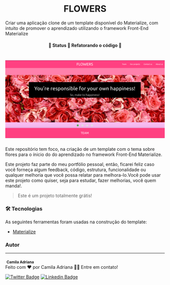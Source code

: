 <h1 align="center">FLOWERS</h1>
<p>Criar uma aplicação clone de um template disponível do Materialize, com intuito de promover o aprendizado utilizando o framework Front-End Materialize </p>
<h4 align="center"> 
	🚧  Status 🚀 Refatorando o código  🚧
</h4>

<h1 align="center">
  <img alt="Imagem de inicio" title="#FLOWERS" src="image/ImagemdeCapa.png" />
</h1>
<p text-align="justify">Este repositório tem foco, na criação de um template com o tema sobre flores para o ínicio do do aprendizado no framework Front-End Materialize.</p>
<p text-align="justify">Este projeto faz parte do meu portfólio pessoal, então, ficarei feliz caso você forneça algum feedback, código, estrutura, funcionalidade ou qualquer melhoria que você possa relatar para melhora-lo.Você pode usar este projeto como quiser, seja para estudar, fazer melhorias, você quem manda!.</p>

<blockquote>
Este é um projeto totalmente grátis!
</blockquote>


### 🛠 Tecnologias
<p>As seguintes ferramentas foram usadas na construção do template:</p>


- [Materialize](https://materializecss.com/)



### Autor
---


 <img style="border-radius: 50%;" src="static/download.png" width="100px;" alt=""/>
 <sub><b>Camila Adriana</b></sub></a> <a href="www.linkedin.com/in/camila-adriana-gomes-de-jesus-04767b1ba" title="Foto de perfil"></a><br>
Feito com ❤️ por Camila Adriana 👋🏽 Entre em contato!

[![Twitter Badge](https://img.shields.io/badge/-@camilaA58109563-1ca0f1?style=flat-square&labelColor=1ca0f1&logo=twitter&logoColor=white&link=https://twitter.com/Camila)](https://twitter.com/CamilaA58109563?s=09) [![Linkedin Badge](https://img.shields.io/badge/-Camila-blue?style=flat-square&logo=Linkedin&logoColor=white&link=https://www.linkedin.com/in/Camila/)](https://www.linkedin.com/in/camila-adriana-gomes-de-jesus-04767b1ba/) 
